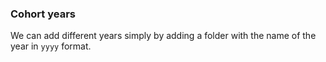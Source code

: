 ### Cohort years

We can add different years simply by adding a folder with the name of the year in `yyyy` format. 
